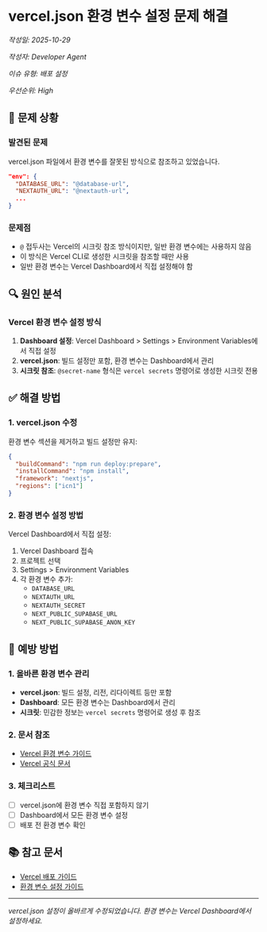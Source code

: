 # vercel.json 환경 변수 설정 문제 해결

*작성일: 2025-10-29*

*작성자: Developer Agent*

*이슈 유형: 배포 설정*

*우선순위: High*

## 🐛 문제 상황

### 발견된 문제
vercel.json 파일에서 환경 변수를 잘못된 방식으로 참조하고 있었습니다.

```json
"env": {
  "DATABASE_URL": "@database-url",
  "NEXTAUTH_URL": "@nextauth-url",
  ...
}
```

### 문제점
- `@` 접두사는 Vercel의 시크릿 참조 방식이지만, 일반 환경 변수에는 사용하지 않음
- 이 방식은 Vercel CLI로 생성한 시크릿을 참조할 때만 사용
- 일반 환경 변수는 Vercel Dashboard에서 직접 설정해야 함

## 🔍 원인 분석

### Vercel 환경 변수 설정 방식
1. **Dashboard 설정**: Vercel Dashboard > Settings > Environment Variables에서 직접 설정
2. **vercel.json**: 빌드 설정만 포함, 환경 변수는 Dashboard에서 관리
3. **시크릿 참조**: `@secret-name` 형식은 `vercel secrets` 명령어로 생성한 시크릿 전용

## ✅ 해결 방법

### 1. vercel.json 수정
환경 변수 섹션을 제거하고 빌드 설정만 유지:

```json
{
  "buildCommand": "npm run deploy:prepare",
  "installCommand": "npm install",
  "framework": "nextjs",
  "regions": ["icn1"]
}
```

### 2. 환경 변수 설정 방법
Vercel Dashboard에서 직접 설정:

1. Vercel Dashboard 접속
2. 프로젝트 선택
3. Settings > Environment Variables
4. 각 환경 변수 추가:
   - `DATABASE_URL`
   - `NEXTAUTH_URL`
   - `NEXTAUTH_SECRET`
   - `NEXT_PUBLIC_SUPABASE_URL`
   - `NEXT_PUBLIC_SUPABASE_ANON_KEY`

## 🔄 예방 방법

### 1. 올바른 환경 변수 관리
- **vercel.json**: 빌드 설정, 리전, 리다이렉트 등만 포함
- **Dashboard**: 모든 환경 변수는 Dashboard에서 관리
- **시크릿**: 민감한 정보는 `vercel secrets` 명령어로 생성 후 참조

### 2. 문서 참조
- [Vercel 환경 변수 가이드](../devops/vercel-environment-setup.md)
- [Vercel 공식 문서](https://vercel.com/docs/concepts/projects/environment-variables)

### 3. 체크리스트
- [ ] vercel.json에 환경 변수 직접 포함하지 않기
- [ ] Dashboard에서 모든 환경 변수 설정
- [ ] 배포 전 환경 변수 확인

## 📚 참고 문서
- [Vercel 배포 가이드](../devops/vercel-deployment-guide.md)
- [환경 변수 설정 가이드](../devops/vercel-environment-setup.md)

---

*vercel.json 설정이 올바르게 수정되었습니다. 환경 변수는 Vercel Dashboard에서 설정하세요.*
